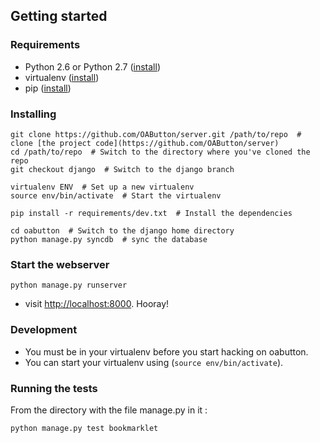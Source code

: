 ## Getting started

### Requirements

 * Python 2.6 or Python 2.7 ([install](http://www.python.org/getit/))
 * virtualenv ([install](https://pypi.python.org/pypi/virtualenv))
 * pip ([install](http://www.pip-installer.org/en/latest/installing.html))

### Installing

```
git clone https://github.com/OAButton/server.git /path/to/repo  # clone [the project code](https://github.com/OAButton/server)
cd /path/to/repo  # Switch to the directory where you've cloned the repo
git checkout django  # Switch to the django branch

virtualenv ENV  # Set up a new virtualenv
source env/bin/activate  # Start the virtualenv

pip install -r requirements/dev.txt  # Install the dependencies

cd oabutton  # Switch to the django home directory
python manage.py syncdb  # sync the database
```

### Start the webserver

```
python manage.py runserver
```

 * visit <http://localhost:8000>. Hooray!

### Development

 * You must be in your virtualenv before you start hacking on oabutton.  
 * You can start your virtualenv using (`source env/bin/activate`).


### Running the tests

From the directory with the file manage.py in it :
```
python manage.py test bookmarklet
```
